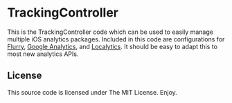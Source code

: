 TrackingController
==================

This is the TrackingController code which can be used to easily manage multiple iOS analytics packages. Included in this code are configurations for [Flurry](http://www.flurry.com), [Google Analytics](http://www.google.com/analytics), and [Localytics](http://www.localytics.com). It should be easy to adapt this to most new analytics APIs.

License
-------

This source code is licensed under The MIT License. Enjoy.